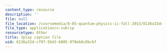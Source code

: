 ```yaml
---
content_type: resource
description: ''
file: null
file_location: /coursemedia/8-05-quantum-physics-ii-fall-2013/8136a32dcf975bd3b085970eb8c8bcbf_r2NMWEsNcTs.vtt
file_type: application/x-subrip
resourcetype: Other
title: 3play caption file
uid: 8136a32d-cf97-5bd3-b085-970eb8c8bcbf
---
```

